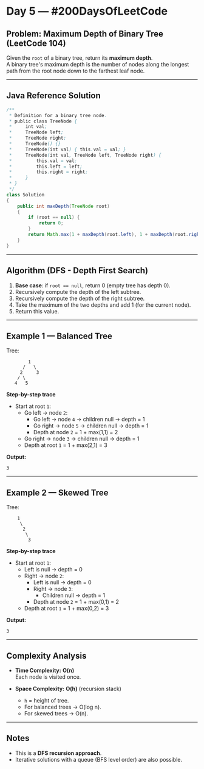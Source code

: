# Day 5 — #200DaysOfLeetCode
## Problem: Maximum Depth of Binary Tree (LeetCode 104)

Given the `root` of a binary tree, return its **maximum depth**.  
A binary tree's maximum depth is the number of nodes along the longest path from the root node down to the farthest leaf node.

---

## Java Reference Solution

```java
/**
 * Definition for a binary tree node.
 * public class TreeNode {
 *     int val;
 *     TreeNode left;
 *     TreeNode right;
 *     TreeNode() {}
 *     TreeNode(int val) { this.val = val; }
 *     TreeNode(int val, TreeNode left, TreeNode right) {
 *         this.val = val;
 *         this.left = left;
 *         this.right = right;
 *     }
 * }
 */
class Solution 
{
    public int maxDepth(TreeNode root) 
    {
        if (root == null) {
            return 0;
        }
        return Math.max(1 + maxDepth(root.left), 1 + maxDepth(root.right));
    }
}
```

---

## Algorithm (DFS - Depth First Search)

1. **Base case**: if `root == null`, return 0 (empty tree has depth 0).
2. Recursively compute the depth of the left subtree.
3. Recursively compute the depth of the right subtree.
4. Take the maximum of the two depths and add 1 (for the current node).
5. Return this value.

---

## Example 1 — Balanced Tree

Tree:
```
        1
      /   \
     2     3
    / \
   4   5
```

**Step-by-step trace**

- Start at root `1`:
  - Go left → node `2`:
    - Go left → node `4` → children null → depth = 1
    - Go right → node `5` → children null → depth = 1
    - Depth at node `2` = 1 + max(1,1) = 2
  - Go right → node `3` → children null → depth = 1
  - Depth at root `1` = 1 + max(2,1) = 3

**Output:**  
```
3
``` 

---

## Example 2 — Skewed Tree

Tree:
```
    1
     \
      2
       \
        3
```

**Step-by-step trace**

- Start at root `1`:
  - Left is null → depth = 0
  - Right → node `2`:
    - Left is null → depth = 0
    - Right → node `3`:
      - Children null → depth = 1
    - Depth at node `2` = 1 + max(0,1) = 2
  - Depth at root `1` = 1 + max(0,2) = 3

**Output:**  
```
3
``` 

---

## Complexity Analysis

- **Time Complexity:** **O(n)**  
  Each node is visited once.

- **Space Complexity:** **O(h)** (recursion stack)  
  - `h` = height of tree.  
  - For balanced trees → O(log n).  
  - For skewed trees → O(n).

---

## Notes
- This is a **DFS recursion approach**.  
- Iterative solutions with a queue (BFS level order) are also possible.
